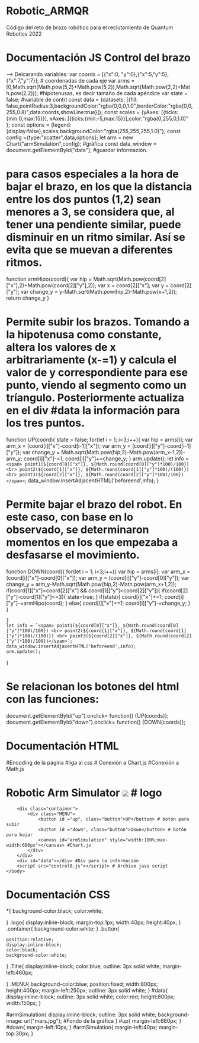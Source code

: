 # Robotic_ARMQR
Código del reto de brazo robótico para el reclutamiento de Quantum Robotics 2022

# Documentación JS Control del brazo

--> Delcarando variables:
var coords = [{"x":0, "y":0},{"x":5,"y":5},{"x":7,"y":7}]; # coordenadas de cada eje 
var arms = [0,Math.sqrt(Math.pow(5,2)+Math.pow(5,2)),Math.sqrt(Math.pow(2,2)+Math.pow(2,2))]; #hipotenusas, es decir tamaño de cada apéndice
var state = false; #variable de contrl
const data = {datasets: [{fill: false,pointRadius:3,backgroundColor:"rgba(0,0,0,1.0",borderColor:"rgba(0,0,255,0.8)",data:coords,showLine:true}]};
const scales = {yAxes: [{ticks:{min:0,max:15}}], xAxes: [{ticks:{min:-5,max:15}}],color:"rgba(0,255,0,1.0)" };
const options = {legend:{display:false},scales,backgroundColor:"rgba(255,255,255,1.0)"};
const config ={type:"scatter",data,options};
let arm = new Chart("armSimulation",config); #gráfica
const data_window = document.getElementById("data"); #guardar información. 

# para casos especiales a la hora de bajar el brazo, en los que la distancia entre los dos puntos (1,2) sean menores a 3, se considera que, al tener una pendiente similar, puede disminuir en un ritmo similar. Así se evita que se muevan a diferentes ritmos. 
function armHipo(coord){
    var hip = Math.sqrt(Math.pow(coord[2]["x"],2)+Math.pow(coord[2]["y"],2));
    var x = coord[2]["x"];
    var y = coord[2]["y"];
    var change_y = y-Math.sqrt(Math.pow(hip,2)-Math.pow(x+1,2)); 
    return change_y
    }
# Permite subir los brazos. Tomando a la hipotenusa como constante, altera los valores de x arbitrariamente (x-=1) y calcula el valor de y correspondiente para ese punto, viendo al segmento como un tríangulo. Posteriormente actualiza en el div #data la información para los tres puntos. 
function UP(coord){
    state = false;
    for(let i = 1; i<3;i++){
        var hip = arms[i];
        var arm_x = (coord[i]["x"]-coord[i-1]["x"]);
        var arm_y = (coord[i]["y"]-coord[i-1]["y"]);
        var change_y = Math.sqrt(Math.pow(hip,2)-Math.pow(arm_x-1,2))-arm_y;
        coord[i]["x"]-=1;
        coord[i]["y"]+=change_y;
    }
    arm.update();
    let info = `<span> point1(${coord[0]["x"]}, ${Math.round(coord[0]["y"]*100)/100}) <br> point2(${coord[1]["x"]}, ${Math.round(coord[1]["y"]*100)/(100)}) <br> point3(${coord[2]["x"]}, ${Math.round(coord[2]["y"]*100)/100})</span>`;
    data_window.insertAdjacentHTML('beforeend',info);
}
# Permite bajar el brazo del robot.  En este caso, con base en lo observado, se determinaron momentos en los que empezaba a desfasarse el movimiento. 
function DOWN(coord){
    for(let i = 1; i<3;i++){
        var hip = arms[i];
        var arm_x = (coord[i]["x"]-coord[0]["x"]);
        var arm_y = (coord[i]["y"]-coord[0]["y"]);
        var change_y = arm_y-Math.sqrt(Math.pow(hip,2)-Math.pow(arm_x+1,2));
        if(coord[1]["x"]<coord[2]["x"] && coord[1]["y"]<coord[2]["y"]){
            if(coord[2]["y"]-coord[1]["y"]<=3){
                state=true;
            }
            if(state){
                coord[i]["x"]+=1;
                coord[i]["y"]-=armHipo(coord);
            }
            else{
                coord[i]["x"]+=1;
                coord[i]["y"]-=change_y;
            }
        }

    }
    let info = `<span> point1(${coord[0]["x"]}, ${Math.round(coord[0]["y"]*100)/100}) <br> point2(${coord[1]["x"]}, ${Math.round(coord[1]["y"]*100)/(100)}) <br> point3(${coord[2]["x"]}, ${Math.round(coord[2]["y"]*100)/100})</span>`;
    data_window.insertAdjacentHTML('beforeend',info);
    arm.update();
}

# Se relacionan los botones del html con las funciones: 
document.getElementById("up").onclick= function() {UP(coords)};
document.getElementById("down").onclick= function() {DOWN(coords)};

# Documentación HTML

<!DOCTYPE html>
<html>
    <head>
        <title>Quantum Robotics</title>
        <meta charset="UTF-8"> #Encoding de la página
        <link rel="stylesheet" href="control.css"> #liga al css
        <script src="https://cdnjs.cloudflare.com/ajax/libs/Chart.js/2.9.4/Chart.js"></script> # Conexión a Chart.js
        <script src="https://cdnjs.cloudflare.com/ajax/libs/mathjs/11.1.0/math.js"></script> #Conexión a Math.js
    </head>
    <body>
        <h1 class="Title" >Robotic Arm Simulator
            <image src="QRLOGO.png" class ="logo"></image> # logo
        </h1>
        
        <div class="container">
            <div class="MENU">
                <button id ="up", class="button">UP</button> # botón para subir 
                <button id ="down", class="button">Down</button> # botón para bajar
                <canvas id="armSimulation" style="width:100%;max-width:600px"></canvas> #Chart.js
            </div>
        </div>
        <div id="data"></div> #Div para la información
        <script src="control8.js"></script> # Archivo java script
    </body>
</html>

# Documentación CSS

*{
    background-color:black;
    color:white;
    
}
.logo{
    display:inline-block;
    margin-top:1px;
    width:40px;
    height:40px;
}
.container{
    background-color:white;
}
.button{
    
    position:relative;
    display:inline-block;
    color:black;
    background-color:white;
}
.Title{
    display:inline-block;
    color:blue;
    outline: 3px solid white;
    margin-left:460px;

}
.MENU{
    background-color:blue;
    position:fixed;
    width:800px;
    height:400px;
    margin-left:250px;
    outline: 3px solid white;
}
#data{
    display:inline-block;
    outline: 3px solid white;
    color:red;
    height:800px;
    width:150px;
}

#armSimulation{
    display:inline-block;
    outline: 3px solid white;
    background-image: url("mars.jpg"); #Fondo de la gráfica
}
#up{
    margin-left:680px;
}
#down{
    margin-left:10px;
}
#armSimulation{
    margin-left:40px;
    margin-top:30px;
}
